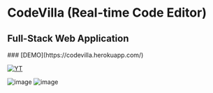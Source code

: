 # CodeVilla (Real-time Code Editor)
## Full-Stack Web Application
<div>
### [DEMO](https://codevilla.herokuapp.com/)

<a href="https://youtu.be/ppb0M-ABv48"><img alt="YT" src="https://img.shields.io/badge/YouTube-FF0000?style=for-the-badge&logo=youtube&logoColor=white"/></a>

</div>

![image](https://user-images.githubusercontent.com/86548591/161395728-51d4dab9-f0d9-4df8-9d55-b879b193bcce.png)
![image](https://user-images.githubusercontent.com/86548591/161395731-1d69263a-b294-49b7-a177-7c30134f94d1.png)
